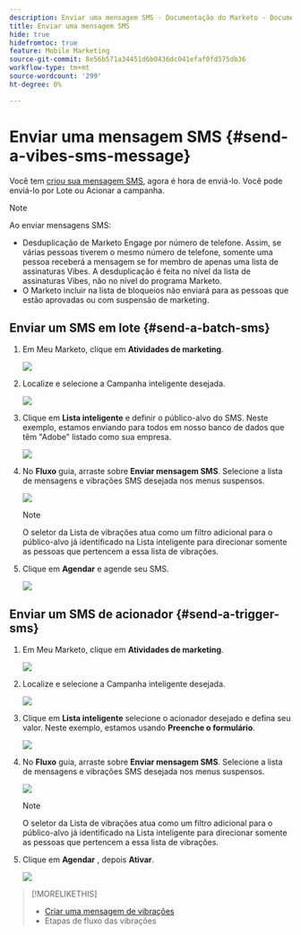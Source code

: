 ```yaml
---
description: Enviar uma mensagem SMS - Documentação do Marketo - Documentação do produto
title: Enviar uma mensagem SMS
hide: true
hidefromtoc: true
feature: Mobile Marketing
source-git-commit: 8e56b571a34451d6b0436dc041efaf0fd575db36
workflow-type: tm+mt
source-wordcount: '299'
ht-degree: 0%

---
```


# Enviar uma mensagem SMS {#send-a-vibes-sms-message}

Você tem [criou sua mensagem SMS](/help/marketo/product-docs/mobile-marketing/vibes-sms-messages/create-an-sms-message.md), agora é hora de enviá-lo. Você pode enviá-lo por Lote ou Acionar a campanha.

>[!NOTE]
>
>Ao enviar mensagens SMS:
>
>* Desduplicação de Marketo Engage por número de telefone. Assim, se várias pessoas tiverem o mesmo número de telefone, somente uma pessoa receberá a mensagem se for membro de apenas uma lista de assinaturas Vibes. A desduplicação é feita no nível da lista de assinaturas Vibes, não no nível do programa Marketo.
>* O Marketo incluir na lista de bloqueios não enviará para as pessoas que estão aprovadas ou com suspensão de marketing.

## Enviar um SMS em lote {#send-a-batch-sms}

1. Em Meu Marketo, clique em **Atividades de marketing**.

   ![](assets/send-an-sms-message-1.png)

1. Localize e selecione a Campanha inteligente desejada.

   ![](assets/send-an-sms-message-2.png)

1. Clique em **Lista inteligente** e definir o público-alvo do SMS. Neste exemplo, estamos enviando para todos em nosso banco de dados que têm &quot;Adobe&quot; listado como sua empresa.

   ![](assets/send-an-sms-message-3.png)

1. No **Fluxo** guia, arraste sobre **Enviar mensagem SMS**. Selecione a lista de mensagens e vibrações SMS desejada nos menus suspensos.

   ![](assets/send-an-sms-message-4.png)

   >[!NOTE]
   >
   >O seletor da Lista de vibrações atua como um filtro adicional para o público-alvo já identificado na Lista inteligente para direcionar somente as pessoas que pertencem a essa lista de vibrações.

1. Clique em **Agendar** e agende seu SMS.

   ![](assets/send-an-sms-message-5.png)

## Enviar um SMS de acionador {#send-a-trigger-sms}

1. Em Meu Marketo, clique em **Atividades de marketing**.

   ![](assets/send-an-sms-message-6.png)

1. Localize e selecione a Campanha inteligente desejada.

   ![](assets/send-an-sms-message-7.png)

1. Clique em **Lista inteligente** selecione o acionador desejado e defina seu valor. Neste exemplo, estamos usando **Preenche o formulário**.

   ![](assets/send-an-sms-message-8.png)

1. No **Fluxo** guia, arraste sobre **Enviar mensagem SMS**. Selecione a lista de mensagens e vibrações SMS desejada nos menus suspensos.

   ![](assets/send-an-sms-message-9.png)

   >[!NOTE]
   >
   >O seletor da Lista de vibrações atua como um filtro adicional para o público-alvo já identificado na Lista inteligente para direcionar somente as pessoas que pertencem a essa lista de vibrações.

1. Clique em **Agendar** , depois **Ativar**.

   ![](assets/send-an-sms-message-10.png)

>[!MORELIKETHIS]
>
>* [Criar uma mensagem de vibrações](/help/marketo/product-docs/mobile-marketing/vibes-sms-messages/create-a-vibes-sms-message.md)
>* Etapas de fluxo das vibrações

